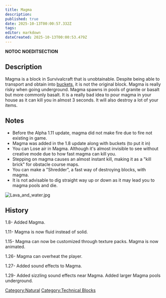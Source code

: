 ```yaml
---
title: Magma
description: 
published: true
date: 2025-10-13T00:00:57.332Z
tags: 
editor: markdown
dateCreated: 2025-10-13T00:00:53.479Z
---
```


__NOTOC__ __NOEDITSECTION__

## Description

Magma is a block in Survivalcraft that is unobtainable. Despite being
able to transport and obtain into [buckets](Recipaedia/Tools/Bucket.md "wikilink"), it is
not the original block. Magma is really risky when going underground.
Magma spawns in pools of granite or basalt but more commonly basalt. It
is a really bad idea to pour magma in your house as it can kill you in
almost 3 seconds. It will also destroy a lot of your items.

## Notes

  - Before the Alpha 1.11 update, magma did not make fire due to fire
    not existing in game.
  - Magma was added in the 1.8 update along with buckets (to put it in)
  - You can Lose air in Magma. Although it's almost invisible to see
    without creative mode due to how fast magma can kill you.
  - Stepping on magma causes an almost instant kill, making it as a
    "kill brick" for obstacle course maps.
  - You can make a "Shredder", a fast way of destroying blocks, with
    magma.
  - It is not advisable to dig straight way up or down as it may lead
    you to magma pools and die.

![Lava_and_water.jpg](Lava_and_water.jpg "Lava_and_water.jpg")

## History

1.8- Added Magma.

1.11- Magma is now fluid instead of solid.

1.15- Magma can now be customized through texture packs. Magma is now
animated.

1.26- Magma can overheat the player.

1.27- Added sound effects to Magma.

1.29- Added sizzling sound effects near Magma. Added larger Magma pools
underground.

[Category:Natural](Category:Natural "wikilink") [Category:Technical
Blocks](Category:Technical_Blocks "wikilink")